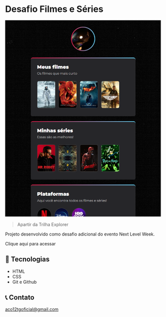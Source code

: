 # Desafio Filmes e Séries

![preview](./.github/screenshot.png)

>Apartir da Trilha Explorer

Projeto desenvolvido como desafio adicional do evento Next Level Week.

Clique aqui para acessar

## 🔧 Tecnologias

- HTML
- CSS
- Git e Github

## 📞 Contato

aco12tgoficial@gmail.com